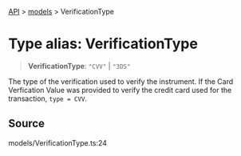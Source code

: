 [API](../../index.md) > [models](../index.md) > VerificationType

# Type alias: VerificationType

> **VerificationType**: `"CVV"` \| `"3DS"`

The type of the verification used to verify the instrument. If the Card Verfication Value was provided to verify the credit card used for the transaction, `type = CVV`.

## Source

models/VerificationType.ts:24

